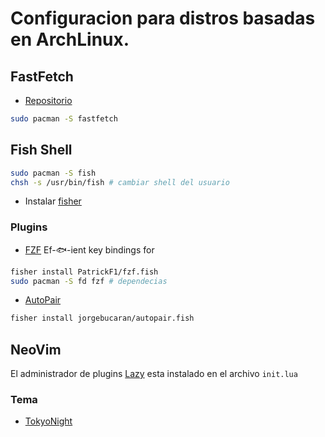
# Configuracion para distros basadas en ArchLinux.




## FastFetch
* [Repositorio](https://github.com/fastfetch-cli/fastfetch/)
```bash
sudo pacman -S fastfetch
```
## Fish Shell
```bash
sudo pacman -S fish
chsh -s /usr/bin/fish # cambiar shell del usuario
```
* Instalar [fisher](https://github.com/jorgebucaran/fisher)
### Plugins
* [FZF](https://github.com/PatrickF1/fzf.fish) Ef-🐟-ient key bindings for
```bash
fisher install PatrickF1/fzf.fish
sudo pacman -S fd fzf # dependecias
```
* [AutoPair](https://github.com/jorgebucaran/autopair.fish)
```bash
fisher install jorgebucaran/autopair.fish
```

## NeoVim
El administrador de plugins [Lazy](https://github.com/folke/lazy.nvim) esta instalado en el archivo ```init.lua```
### Tema
* [TokyoNight](https://github.com/folke/tokyonight.nvim)

